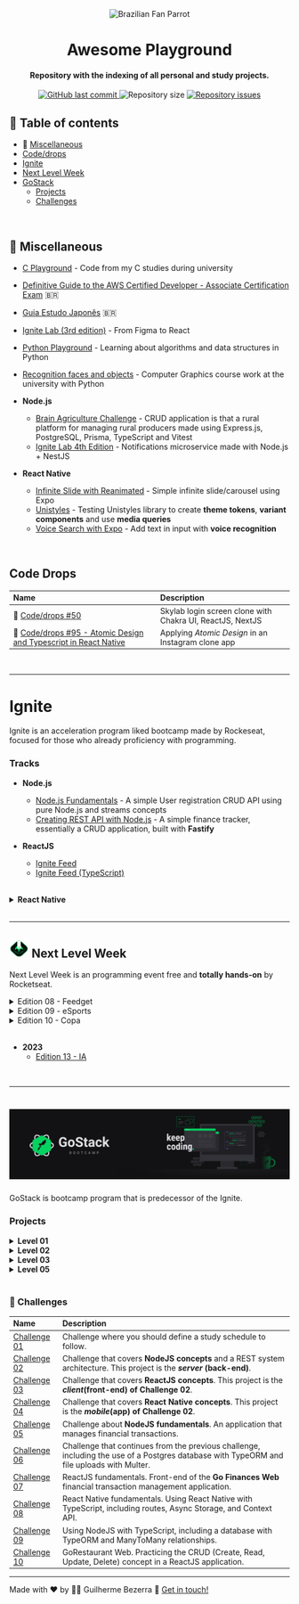  <div align="center">
    <img alt="Brazilian Fan Parrot" height="40" src="https://cultofthepartyparrot.com/parrots/hd/brazilianfanparrot.gif" >
    <h1 align="center">
      Awesome Playground
   </h1>
</div>

<h4 align="center">
   Repository with the indexing of all personal and study projects.
</h4>

<p align="center">
  <a href="https://github.com/gbdsantos/awesome-playground/commits/master">
    <img alt="GitHub last commit" src="https://img.shields.io/github/last-commit/gbdsantos/awesome-playground.svg">
  </a>

  <img alt="Repository size" src="https://img.shields.io/github/repo-size/gbdsantos/awesome-playground.svg">

  <a href="https://github.com/gbdsantos/awesome-playground/issues">
    <img alt="Repository issues" src="https://img.shields.io/github/issues/gbdsantos/awesome-playground.svg">
  </a>
</p>

## :pushpin: Table of contents

- :school_satchel: [Miscellaneous](#school-satchel-miscellaneous "General repositories")
- [Code/drops](#code-drops)
- [Ignite](#ignite "Bootcamp program by Rocketseat launched in the year 2022 ")
- [Next Level Week](#next-level-week "Programming online event by Rocketseat")
- [GoStack](# "Bootcamp program by Rocketseat")
  - [Projects](#projects)
  - [Challenges](#muscle-challenges)

<br>

## :school_satchel: Miscellaneous

- [C Playground](https://github.com/gbdsantos/c-playground "C Playground") - Code from my C studies during university
- [Definitive Guide to the AWS Certified Developer - Associate Certification Exam](https://github.com/gbdsantos/aws-certified-developer-associate-roadmap "Cheatsheet for AWS Certified Developer - Associate Certification Exam made to brazilian community") 🇧🇷
- [Guia Estudo Japonês](https://github.com/gbdsantos/guia-estudo-japones "Curation of useful resources for the brazilian community of Japanese students") 🇧🇷
- [Ignite Lab (3rd edition)](https://github.com/gbdsantos/reactjs-rocketseat-ignite-lab-3-design-system "Create Design System and use Storybook with React.js") - From Figma to React

- [Python Playground](https://github.com/gbdsantos/python-playground "Python Playground: algorithms and data structures in Python") - Learning about algorithms and data structures in Python
- [Recognition faces and objects](https://github.com/gbdsantos/recognition-faces-and-objects "recognition faces and objects") - Computer Graphics course work at the university with Python
- **Node.js**
  - [Brain Agriculture Challenge](https://github.com/gbdsantos/brain-agriculture-challenge "Brain Agriculture Challenge with Express.js") - CRUD application is that a rural platform for managing rural producers made using Express.js, PostgreSQL, Prisma, TypeScript and Vitest
  - [Ignite Lab 4th Edition](https://github.com/gbdsantos/nodejs-notification-service "Notifications microservice with Node.js + NestJS") - Notifications microservice made with Node.js + NestJS
- **React Native**
  - [Infinite Slide with Reanimated](https://github.com/gbdsantos/awesome-playground/tree/master/react-native/infinite-slide-with-reanimated "Infinite Slide with Reanimated using Expo") - Simple infinite slide/carousel using Expo
  - [Unistyles](https://github.com/gbdsantos/awesome-playground/tree/master/react-native/unistyles "react-native-unistyles - Level up your React Native Stylesheet!") - Testing Unistyles library to create **theme tokens**, **variant components** and use **media queries**
  - [Voice Search with Expo](https://github.com/gbdsantos/awesome-playground/tree/master/react-native/voice-search "Search by Voice in React Native + Expo using react-native-voice") - Add text in input with **voice recognition** 

<br>

## Code Drops

| Name                                                                                                                                                                         | Description                                               |
| :--------------------------------------------------------------------------------------------------------------------------------------------------------------------------- | :-------------------------------------------------------- |
| 🚀 [Code/drops #50](https://github.com/gbdsantos/reactjs-nextjs-skylab-login-clone "Skylab landing page clone")                                                              | Skylab login screen clone with Chakra UI, ReactJS, NextJS |
| 🚀 [Code/drops #95 - Atomic Design and Typescript in React Native](https://github.com/gbdsantos/react-native-atomic-design "Atomic Design and Typescript with React Native") | Applying _Atomic Design_ in an Instagram clone app        |

<br>

---

# Ignite

Ignite is an acceleration program liked bootcamp made by Rockeseat, focused for those who already proficiency with programming.

### Tracks

- **Node.js**
  - [Node.js Fundamentals](https://github.com/gbdsantos/ignite/tree/master/nodejs/01-nodejs-fundamentals "Register users CRUD application - Node.js Ignite project 01") - A simple User registration CRUD API using pure Node.js and streams concepts
  - [Creating REST API with Node.js](https://github.com/gbdsantos/ignite/tree/master/nodejs/02-creating-rest-api-with-nodejs "Finance tracker - Node.js Ignite project 02") - A simple finance tracker, essentially a CRUD application, built with **Fastify**

- **ReactJS**
  - [Ignite Feed](https://github.com/gbdsantos/reactjs-rocketseat-ignite-fundamentals-2022 "Social media application")
  - [Ignite Feed (TypeScript)](https://github.com/gbdsantos/reactjs-ignite-feed "Social media application")

<br>

<details> 
   <summary>
    <span style="font-weight: bold;">
      React Native
    </span>
  </summary> 
   
   - [GoFinances](https://github.com/gbdsantos/react-native-gofinances "Project 01: Finance app") - GoFinances is a finance tracking app
   - [Ignite Teams](https://github.com/gbdsantos/react-native-ignite-teams "Project 02: Ignite Teams")
   - [Ignite Gym](https://github.com/gbdsantos/react-native-rocketseat-ignite-gym "Project 03: Ignite Gym made with library component NativeBase") - Exercise guide app made using **component library** NativeBase
   - [Ignite Fleet](https://github.com/gbdsantos/ignite-fleet "Project 06: Ignite Fleet a track vehicle app") - Ains to learn about **Social Login**, **Maps** and with **offline first driven** development approach
   - [iWeather](https://github.com/gbdsantos/iweather "Project 07: iWeather a climate app") - Focused in learn about **automated testing**, **publishing apps** and **CI/CD**
</details>

<br>

---

## <img alt="Next level week logo" src="./assets/rockeseat-logo-nlw-impulse.svg" style="height:35px; width:35px;"  /> Next Level Week

Next Level Week is an programming event free and **totally hands-on** by Rocketseat.

<details>
   <summary>Edition 08 - Feedget</summary>

Application made during **Next Level Week - Return** event by Rocketseat in 2022.

- <img alt="Node.js icon" src="./assets/nodejs-logo.png" style="height: 2%; width: 2%;"  /> [Back-end](https://github.com/gbdsantos/nodejs-rocketseat-nlw-return "Feedget back-end made with Node.js")
- <img alt="ReactJS icon" src="./assets/reactjs-icon.png" style="height: 2%; width: 2%;"  /> [Front-end](https://github.com/gbdsantos/reactjs-rocketseat-nlw-return "Feedget front-end made with ReactJS")
- <img alt="React Native icon" src="./assets/react-native-icon.png" style="height: 2%; width: 2%;"  /> [Mobile](https://github.com/gbdsantos/react-native-rocketseat-nlw-return "Feedget mobile made with React Native")
</details>

<details>
  <summary>Edition 09 - eSports </summary>

Application that connect gamers made during **Next Level Week - eSports** event by Rocketseat in 09/2022.

- <img alt="Node.js icon" src="./assets/nodejs-logo.png" style="height:20px; width:20px;"  /> [Back-end](https://github.com/gbdsantos/nodejs-rocketseat-nlw-e-sports "eSports back-end application made with Node.js")
- <img alt="ReactJS icon" src="./assets/reactjs-icon.png" style="height:20px; width:20px;"  /> [Front-end](https://github.com/gbdsantos/reactjs-rocketseat-nlw-e-sports "eSports front-end application made with ReactJS")
- <img alt="React Native icon" src="./assets/react-native-icon.png" style="height:20px; width:20px;"  /> [Mobile](https://github.com/gbdsantos/react-native-rocketseat-nlw-e-sports "eSports mobile app made with React Native")
</details>

<details>
  <summary>Edition 10 - Copa </summary>

Application that create Polls made during **Next Level Week - Copa** event by Rocketseat in 10/2022.

- <img alt="Node.js icon" src="./assets/nodejs-logo.png" style="height:20px; width:20px;"  /> [Back-end](https://github.com/gbdsantos/nodejs-rocketseat-nlw-copa "Back-end application made with Node.js")
- <img alt="ReactJS icon" src="./assets/reactjs-icon.png" style="height:20px; width:20px;"  /> [Front-end](https://github.com/gbdsantos/reactjs-rocketseat-nlw-copa "Front-end application made with ReactJS")
- <img alt="React Native icon" src="./assets/react-native-icon.png" style="height:20px; width:20px;"  /> [Mobile](https://github.com/gbdsantos/react-native-rocketseat-nlw-copa "Mobile app made with React Native")
</details>

<br>

- **2023**
  - [Edition 13 - IA](https://github.com/gbdsantos/next-level-week-13-upload-ai "Upload.ai - A full-stack video transcription application")

<br>

---

<h1 align="center">
    <img alt="Imagem com logo do Bootcamp GoStack 11" src="./assets/rocketseat-bootcamp-gostack-11-banner.png" />
</h1>

GoStack is bootcamp program that is predecessor of the Ignite.

### Projects

<details>
   <summary><strong>Level 01</strong></summary> 
  
  <br />

| Name                                                                                                                        | Description                                                                                                                                                                                             |
| :-------------------------------------------------------------------------------------------------------------------------- | :------------------------------------------------------------------------------------------------------------------------------------------------------------------------------------------------------ |
| :rocket: [Back-end com NodeJS](https://github.com/gbdsantos/bootcamp-gostack-backend-01)                                    | **REST API** feita do zero durante as aulas do Bootcamp GoStack(F02) da [Rocketseat](https://rocketseat.com.br/) utilizando o framework Express em **NodeJS**                                           |
| :children_crossing: [Front-end com ReactJS](https://github.com/gbdsantos/bootcamp-gostack-frontend-01/tree/master/frontend) | Front-end feito durante as aulas do Bootcamp GoStack(F02) da [Rocketseat](https://rocketseat.com.br/) utilizando o **ReactJS**. Este projeto é o **_client(front-end)_ do projeto Back-end com NodeJS** |
| :iphone: [Mobile com React Native](https://github.com/gbdsantos/bootcamp-gostack-mobile-01/tree/master/mobile)              | Mobile feito durante as aulas do Bootcamp GoStack(F02) da [Rocketseat](https://rocketseat.com.br/) utilizando **React Native**. Este projeto é o **_mobile_ do projeto Back-end com NodeJS**            |
| [Typescript](https://github.com/gbdsantos/bootcamp-gostack-typescript-01)                                                   | Introdução ao Typescript feito durante as aulas do Bootcamp GoStack(F02) da [Rocketseat](https://rocketseat.com.br/)                                                                                    |

</details>

<details>
   <summary><strong>Level 02</strong></summary> 
  
  <br />

| Name                                                                                                                                         | Description                                                                                                                                                            |
| :------------------------------------------------------------------------------------------------------------------------------------------- | :--------------------------------------------------------------------------------------------------------------------------------------------------------------------- |
| [Primeiro projeto com NodeJS <br /> Iniciando back-end do app](https://github.com/gbdsantos/bootcamp-gostack-backend-02/tree/master/backend) | **REST API** feita durante as aulas do Bootcamp GoStack(F03) da [Rocketseat](https://rocketseat.com.br/) utilizando o framework Express em **NodeJS** + **Typescript** |

</details>

<details>
   <summary><strong>Level 03</strong></summary> 
  
  <br />

| Name                                                                                                                     | Description                                                                                                                                            |
| :----------------------------------------------------------------------------------------------------------------------- | :----------------------------------------------------------------------------------------------------------------------------------------------------- |
| :octopus: [Primeiro projeto com ReactJS](https://github.com/gbdsantos/bootcamp-gostack-frontend-03/tree/master/frontend) | Aplicação Github Explorer, feita durante as aulas do Bootcamp GoStack(F04) da [Rocketseat](https://rocketseat.com.br/) utilizando ReactJS e Typescript |
| [Iniciando front-end web do app](https://github.com/gbdsantos/reactjs-bootcamp-gostack-11-gobarber)                      | **Projeto GoBarber**(_front-end/client_) feito com ReactJS + TypeScript. Na fase 04(02-F04) do Bootcamp GoStack da Rocketseat                          |

</details>

<details>
   <summary><strong>Level 05</strong></summary> 
  
  <br />

| Name                                                                                                  | Description                                                                                                                   |
| :---------------------------------------------------------------------------------------------------- | :---------------------------------------------------------------------------------------------------------------------------- |
| [Finalizando front-end web do app](https://github.com/gbdsantos/reactjs-bootcamp-gostack-11-gobarber) | **Projeto GoBarber**(_front-end/client_) feito com ReactJS + TypeScript. Na fase 05(05-F02) do Bootcamp GoStack da Rocketseat |

</details>

<br />

### :muscle: Challenges

| Name                                                                                                     | Description                                                                                                                               |
| :------------------------------------------------------------------------------------------------------- | :---------------------------------------------------------------------------------------------------------------------------------------- |
| [Challenge 01](https://www.notion.so/Cronograma-de-estudos-7d1c5cc9bd884cc8899dea7284539b0a?about:blank) | Challenge where you should define a study schedule to follow.                                                                             |
| [Challenge 02](https://github.com/gbdsantos/bootcamp-gostack-challenge-02)                               | Challenge that covers **NodeJS concepts** and a REST system architecture. This project is the **_server_ (back-end)**.                    |
| [Challenge 03](https://github.com/gbdsantos/bootcamp-gostack-challenge-03)                               | Challenge that covers **ReactJS concepts**. This project is the **_client_(front-end) of Challenge 02**.                                  |
| [Challenge 04](https://github.com/gbdsantos/bootcamp-gostack-challenge-04)                               | Challenge that covers **React Native concepts**. This project is the **_mobile_(app) of Challenge 02**.                                   |
| [Challenge 05](https://github.com/gbdsantos/bootcamp-gostack-challenge-05)                               | Challenge about **NodeJS fundamentals**. An application that manages financial transactions.                                              |
| [Challenge 06](https://github.com/gbdsantos/bootcamp-gostack-challenge-06)                               | Challenge that continues from the previous challenge, including the use of a Postgres database with TypeORM and file uploads with Multer. |
| [Challenge 07](https://github.com/gbdsantos/bootcamp-gostack-challenge-07)                               | ReactJS fundamentals. Front-end of the **Go Finances Web** financial transaction management application.                                  |
| [Challenge 08](https://github.com/gbdsantos/bootcamp-gostack-challenge-08)                               | React Native fundamentals. Using React Native with TypeScript, including routes, Async Storage, and Context API.                          |
| [Challenge 09](https://github.com/gbdsantos/bootcamp-gostack-challenge-09-typeorm-relations)             | Using NodeJS with TypeScript, including a database with TypeORM and ManyToMany relationships.                                             |
| [Challenge 10](https://github.com/gbdsantos/bootcamp-gostack-challenge-10-gorestaurant)                  | GoRestaurant Web. Practicing the CRUD (Create, Read, Update, Delete) concept in a ReactJS application.                                    |

---

Made with ❤️ by 🧑‍🚀 Guilherme Bezerra 👋 [Get in touch!](https://www.linkedin.com/in/gbdsantos/)
